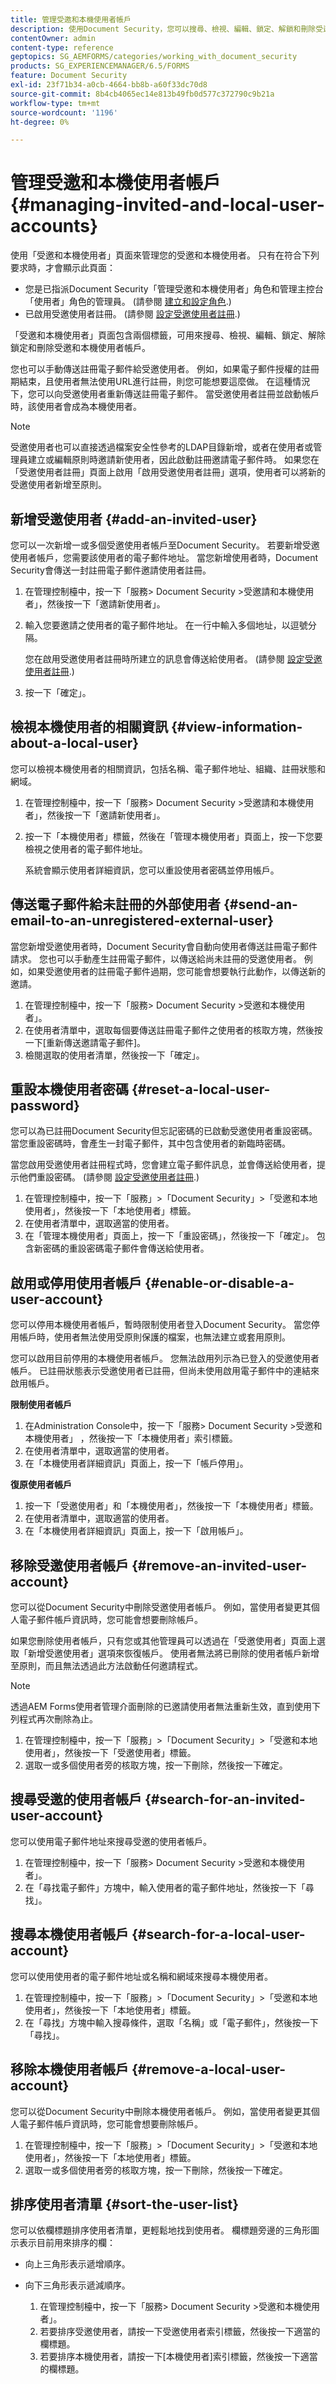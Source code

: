 ```yaml
---
title: 管理受邀和本機使用者帳戶
description: 使用Document Security，您可以搜尋、檢視、編輯、鎖定、解鎖和刪除受邀和本機使用者帳戶。
contentOwner: admin
content-type: reference
geptopics: SG_AEMFORMS/categories/working_with_document_security
products: SG_EXPERIENCEMANAGER/6.5/FORMS
feature: Document Security
exl-id: 23f71b34-a0cb-4664-bb8b-a60f33dc70d8
source-git-commit: 8b4cb4065ec14e813b49fb0d577c372790c9b21a
workflow-type: tm+mt
source-wordcount: '1196'
ht-degree: 0%

---
```


# 管理受邀和本機使用者帳戶 {#managing-invited-and-local-user-accounts}

使用「受邀和本機使用者」頁面來管理您的受邀和本機使用者。 只有在符合下列要求時，才會顯示此頁面：

* 您是已指派Document Security「管理受邀和本機使用者」角色和管理主控台「使用者」角色的管理員。 (請參閱 [建立和設定角色](/help/forms/using/admin-help/creating-configuring-roles.md#creating-and-configuring-roles).)
* 已啟用受邀使用者註冊。 (請參閱 [設定受邀使用者註冊](/help/forms/using/admin-help/configuring-client-server-options.md#configuring-invited-user-registration).)

「受邀和本機使用者」頁面包含兩個標籤，可用來搜尋、檢視、編輯、鎖定、解除鎖定和刪除受邀和本機使用者帳戶。

您也可以手動傳送註冊電子郵件給受邀使用者。 例如，如果電子郵件授權的註冊期結束，且使用者無法使用URL進行註冊，則您可能想要這麼做。 在這種情況下，您可以向受邀使用者重新傳送註冊電子郵件。 當受邀使用者註冊並啟動帳戶時，該使用者會成為本機使用者。

>[!NOTE]
>
>受邀使用者也可以直接透過檔案安全性參考的LDAP目錄新增，或者在使用者或管理員建立或編輯原則時邀請新使用者，因此啟動註冊邀請電子郵件時。 如果您在「受邀使用者註冊」頁面上啟用「啟用受邀使用者註冊」選項，使用者可以將新的受邀使用者新增至原則。

## 新增受邀使用者 {#add-an-invited-user}

您可以一次新增一或多個受邀使用者帳戶至Document Security。 若要新增受邀使用者帳戶，您需要該使用者的電子郵件地址。 當您新增使用者時，Document Security會傳送一封註冊電子郵件邀請使用者註冊。

1. 在管理控制檯中，按一下「服務> Document Security >受邀請和本機使用者」，然後按一下「邀請新使用者」。
1. 輸入您要邀請之使用者的電子郵件地址。 在一行中輸入多個地址，以逗號分隔。

   您在啟用受邀使用者註冊時所建立的訊息會傳送給使用者。 (請參閱 [設定受邀使用者註冊](/help/forms/using/admin-help/configuring-client-server-options.md#configuring-invited-user-registration).)

1. 按一下「確定」。

## 檢視本機使用者的相關資訊 {#view-information-about-a-local-user}

您可以檢視本機使用者的相關資訊，包括名稱、電子郵件地址、組織、註冊狀態和網域。

1. 在管理控制檯中，按一下「服務> Document Security >受邀請和本機使用者」，然後按一下「邀請新使用者」。
1. 按一下「本機使用者」標籤，然後在「管理本機使用者」頁面上，按一下您要檢視之使用者的電子郵件地址。

   系統會顯示使用者詳細資訊，您可以重設使用者密碼並停用帳戶。

## 傳送電子郵件給未註冊的外部使用者 {#send-an-email-to-an-unregistered-external-user}

當您新增受邀使用者時，Document Security會自動向使用者傳送註冊電子郵件請求。 您也可以手動產生註冊電子郵件，以傳送給尚未註冊的受邀使用者。 例如，如果受邀使用者的註冊電子郵件過期，您可能會想要執行此動作，以傳送新的邀請。

1. 在管理控制檯中，按一下「服務> Document Security >受邀和本機使用者」。
1. 在使用者清單中，選取每個要傳送註冊電子郵件之使用者的核取方塊，然後按一下[重新傳送邀請電子郵件]。
1. 檢閱選取的使用者清單，然後按一下「確定」。

## 重設本機使用者密碼 {#reset-a-local-user-password}

您可以為已註冊Document Security但忘記密碼的已啟動受邀使用者重設密碼。 當您重設密碼時，會產生一封電子郵件，其中包含使用者的新臨時密碼。

當您啟用受邀使用者註冊程式時，您會建立電子郵件訊息，並會傳送給使用者，提示他們重設密碼。 (請參閱 [設定受邀使用者註冊](/help/forms/using/admin-help/configuring-client-server-options.md#configuring-invited-user-registration).)

1. 在管理控制檯中，按一下「服務」>「Document Security」>「受邀和本地使用者」，然後按一下「本地使用者」標籤。
1. 在使用者清單中，選取適當的使用者。
1. 在「管理本機使用者」頁面上，按一下「重設密碼」，然後按一下「確定」。 包含新密碼的重設密碼電子郵件會傳送給使用者。

## 啟用或停用使用者帳戶 {#enable-or-disable-a-user-account}

您可以停用本機使用者帳戶，暫時限制使用者登入Document Security。 當您停用帳戶時，使用者無法使用受原則保護的檔案，也無法建立或套用原則。

您可以啟用目前停用的本機使用者帳戶。 您無法啟用列示為已登入的受邀使用者帳戶。 已註冊狀態表示受邀使用者已註冊，但尚未使用啟用電子郵件中的連結來啟用帳戶。

**限制使用者帳戶**

1. 在Administration Console中，按一下「服務> Document Security >受邀和本機使用者」 ，然後按一下「本機使用者」索引標籤。
1. 在使用者清單中，選取適當的使用者。
1. 在「本機使用者詳細資訊」頁面上，按一下「帳戶停用」。

**復原使用者帳戶**

1. 按一下「受邀使用者」和「本機使用者」，然後按一下「本機使用者」標籤。
1. 在使用者清單中，選取適當的使用者。
1. 在「本機使用者詳細資訊」頁面上，按一下「啟用帳戶」。

## 移除受邀使用者帳戶 {#remove-an-invited-user-account}

您可以從Document Security中刪除受邀使用者帳戶。 例如，當使用者變更其個人電子郵件帳戶資訊時，您可能會想要刪除帳戶。

如果您刪除使用者帳戶，只有您或其他管理員可以透過在「受邀使用者」頁面上選取「新增受邀使用者」選項來恢復帳戶。 使用者無法將已刪除的使用者帳戶新增至原則，而且無法透過此方法啟動任何邀請程式。

>[!NOTE]
>
>透過AEM Forms使用者管理介面刪除的已邀請使用者無法重新生效，直到使用下列程式再次刪除為止。

1. 在管理控制檯中，按一下「服務」>「Document Security」>「受邀和本地使用者」，然後按一下「受邀使用者」標籤。
1. 選取一或多個使用者旁的核取方塊，按一下刪除，然後按一下確定。

## 搜尋受邀的使用者帳戶 {#search-for-an-invited-user-account}

您可以使用電子郵件地址來搜尋受邀的使用者帳戶。

1. 在管理控制檯中，按一下「服務> Document Security >受邀和本機使用者」。
1. 在「尋找電子郵件」方塊中，輸入使用者的電子郵件地址，然後按一下「尋找」。

## 搜尋本機使用者帳戶 {#search-for-a-local-user-account}

您可以使用使用者的電子郵件地址或名稱和網域來搜尋本機使用者。

1. 在管理控制檯中，按一下「服務」>「Document Security」>「受邀和本地使用者」，然後按一下「本地使用者」標籤。
1. 在「尋找」方塊中輸入搜尋條件，選取「名稱」或「電子郵件」，然後按一下「尋找」。

## 移除本機使用者帳戶 {#remove-a-local-user-account}

您可以從Document Security中刪除本機使用者帳戶。 例如，當使用者變更其個人電子郵件帳戶資訊時，您可能會想要刪除帳戶。

1. 在管理控制檯中，按一下「服務」>「Document Security」>「受邀和本地使用者」，然後按一下「本地使用者」標籤。
1. 選取一或多個使用者旁的核取方塊，按一下刪除，然後按一下確定。

## 排序使用者清單 {#sort-the-user-list}

您可以依欄標題排序使用者清單，更輕鬆地找到使用者。 欄標題旁邊的三角形圖示表示目前用來排序的欄：

* 向上三角形表示遞增順序。
* 向下三角形表示遞減順序。

   1. 在管理控制檯中，按一下「服務> Document Security >受邀和本機使用者」。
   1. 若要排序受邀使用者，請按一下受邀使用者索引標籤，然後按一下適當的欄標題。
   1. 若要排序本機使用者，請按一下[本機使用者]索引標籤，然後按一下適當的欄標題。
